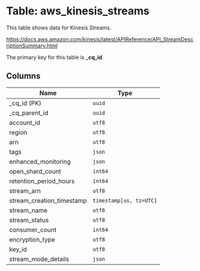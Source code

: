 # Table: aws_kinesis_streams

This table shows data for Kinesis Streams.

https://docs.aws.amazon.com/kinesis/latest/APIReference/API_StreamDescriptionSummary.html

The primary key for this table is **_cq_id**.

## Columns

| Name          | Type          |
| ------------- | ------------- |
|_cq_id (PK)|`uuid`|
|_cq_parent_id|`uuid`|
|account_id|`utf8`|
|region|`utf8`|
|arn|`utf8`|
|tags|`json`|
|enhanced_monitoring|`json`|
|open_shard_count|`int64`|
|retention_period_hours|`int64`|
|stream_arn|`utf8`|
|stream_creation_timestamp|`timestamp[us, tz=UTC]`|
|stream_name|`utf8`|
|stream_status|`utf8`|
|consumer_count|`int64`|
|encryption_type|`utf8`|
|key_id|`utf8`|
|stream_mode_details|`json`|